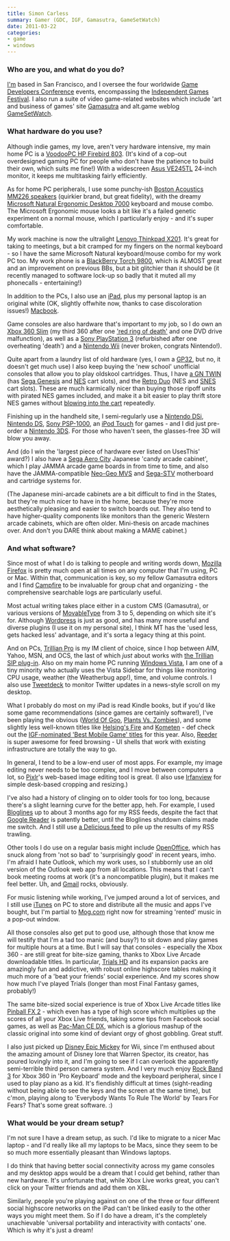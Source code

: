 ```yaml
---
title: Simon Carless
summary: Gamer (GDC, IGF, Gamasutra, GameSetWatch)
date: 2011-03-22
categories:
- game
- windows
---
```


### Who are you, and what do you do?

[I'm](http://www.simoncarless.com/ "Simon's personal website.") based in San Francisco, and I oversee the four worldwide [Game Developers Conference](http://www.gdconf.com/ "The GDC.") events, encompassing the [Independent Games Festival](http://www.igf.com/ "The IGF."). I also run a suite of video game-related websites which include 'art and business of games' site [Gamasutra](http://www.gamasutra.com/ "A website about the art and business of games.") and alt.game weblog [GameSetWatch](http://www.gamesetwatch.com/ "A game weblog.").

### What hardware do you use?

Although indie games, my love, aren't very hardware intensive, my main home PC is a [VoodooPC HP Firebird 803][firebird]. (It's kind of a cop-out overdesigned gaming PC for people who don't have the patience to build their own, which suits me fine!) With a widescreen [Asus VE245TL][ve245tl] 24-inch monitor, it keeps me multitasking fairly efficiently.

As for home PC peripherals, I use some punchy-ish [Boston Acoustics MM226 speakers][horizon-mm226] (quirkier brand, but great fidelity), with the dreamy [Microsoft Natural Ergonomic Desktop 7000][natural-ergonomic-desktop-7000] keyboard and mouse combo. The Microsoft Ergonomic mouse looks a bit like it's a failed genetic experiment on a normal mouse, which I particularly enjoy - and it's super comfortable.

My work machine is now the ultralight [Lenovo Thinkpad X201][thinkpad-x201]. It's great for taking to meetings, but a bit cramped for my fingers on the normal keyboard - so I have the same Microsoft Natural keyboard/mouse combo for my work PC too. My work phone is a [BlackBerry Torch 9800][torch-9800], which is ALMOST great and an improvement on previous BBs, but a bit glitchier than it should be (it recently managed to software lock-up so badly that it muted all my phonecalls - entertaining!)

In addition to the PCs, I also use an [iPad][], plus my personal laptop is an original white (OK, slightly offwhite now, thanks to case discoloration issues!) [Macbook][].

Game consoles are also hardware that's important to my job, so I do own an [Xbox 360 Slim][xbox-360] (my third 360 after one ['red ring of death'](http://en.wikipedia.org/wiki/Xbox_360_technical_problems "The Wikipedia article on the Red Ring of Death.") and one DVD drive malfunction), as well as a [Sony PlayStation 3][ps3] (refurbished after one overheating 'death') and a [Nintendo Wii][wii] (never broken, congrats Nintendo!).

Quite apart from a laundry list of old hardware (yes, I own a [GP32][], but no, it doesn't get much use) I also keep buying the 'new school' unofficial consoles that allow you to play oldskool cartridges. Thus, I have [a GN TWIN][gn-twin] (has [Sega Genesis][genesis] and [NES][] cart slots), and the [Retro Duo][retro-duo] (NES and [SNES][] cart slots). These are much karmically nicer than buying those ripoff units with pirated NES games included, and make it a bit easier to play thrift store NES games without [blowing into the cart](http://www.bustedtees.com/blowme/ "The 'Blow Me' t-shirt.") repeatedly.

Finishing up in the handheld site, I semi-regularly use a [Nintendo DSi][dsi], [Nintendo DS][ds], [Sony PSP-1000][psp], an [iPod Touch][ipod-touch] for games - and I did just pre-order a [Nintendo 3DS][3ds]. For those who haven't seen, the glasses-free 3D will blow you away.

And (do I win the 'largest piece of hardware ever listed on UsesThis' award?) I also have a [Sega Aero City][aero-city] Japanese 'candy arcade cabinet', which I play JAMMA arcade game boards in from time to time, and also have the JAMMA-compatible [Neo-Geo MVS][neo-geo-mvs] and [Sega-STV][st-v] motherboard and cartridge systems for.

(The Japanese mini-arcade cabinets are a bit difficult to find in the States, but they're much nicer to have in the home, because they're more aesthetically pleasing and easier to switch boards out. They also tend to have higher-quality components like monitors than the generic Western arcade cabinets, which are often older. Mini-thesis on arcade machines over. And don't you DARE think about making a MAME cabinet.)

### And what software?

Since most of what I do is talking to people and writing words down, [Mozilla Firefox][firefox] is pretty much open at all times on any computer that I'm using, PC or Mac. Within that, communication is key, so my fellow Gamasutra editors and I find [Campfire][] to be invaluable for group chat and organizing - the comprehensive searchable logs are particularly useful.

Most actual writing takes place either in a custom CMS (Gamasutra), or various versions of [MovableType][movable-type] from 3 to 5, depending on which site it's for. Although [Wordpress][] is just as good, and has many more useful and diverse plugins (I use it on my personal site), I think MT has the 'used less, gets hacked less' advantage, and it's sorta a legacy thing at this point.

And on PCs, [Trillian Pro][trillian] is my IM client of choice, since I hop between AIM, Yahoo, MSN, and OCS, the last of which _just_ about works with [the Trillian SIP plug-in][trillian-sip]. Also on my main home PC running [Windows Vista][windows-vista], I am one of a tiny minority who actually uses the Vista Sidebar for things like monitoring CPU usage, weather (the Weatherbug app!), time, and volume controls. I also use [Tweetdeck][] to monitor Twitter updates in a news-style scroll on my desktop.

What I probably do most on my iPad is read Kindle books, but if you'd like some game recommendations (since games are certainly software!), I've been playing the obvious ([World Of Goo][world-of-goo-ios], [Plants Vs. Zombies][plants-vs-zombies-ios]), and some slightly less well-known titles like [Helsing's Fire][helsings-fire-ios] and [Kometen][kometen-ios] - def check out the [IGF-nominated 'Best Mobile Game' titles](http://www.igf.com/02finalists.html "IGF Best Mobile Game finalists.") for this year. Also, [Reeder][reeder-ios] is super awesome for feed browsing - UI shells that work with existing infrastructure are totally the way to go.

In general, I tend to be a low-end user of most apps. For example, my image editing never needs to be too complex, and I move between computers a lot, so [Pixlr][]'s web-based image editing tool is great. (I also use [Irfanview][] for simple desk-based cropping and resizing.)

I've also had a history of clinging on to older tools for too long, because there's a slight learning curve for the better app, heh. For example, I used [Bloglines][] up to about 3 months ago for my RSS feeds, despite the fact that [Google Reader][google-reader] is patently better, until the Bloglines shutdown claims made me switch. And I still use [a Delicious feed](http://www.delicious.com/simoncarless "Simon's Delicious account.") to pile up the results of my RSS trawling.

Other tools I do use on a regular basis might include [OpenOffice][], which has snuck along from 'not so bad' to 'surprisingly good' in recent years, imho. I'm afraid I hate Outlook, which my work uses, so I stubbornly use an old version of the Outlook web app from all locations. This means that I can't book meeting rooms at work (it's a noncompatible plugin), but it makes me feel better. Uh, and [Gmail][] rocks, obviously.

For music listening while working, I've jumped around a lot of services, and I still use [iTunes][] on PC to store and distribute all the music and apps I've bought, but I'm partial to [Mog.com][mog] right now for streaming 'rented' music in a pop-out window.

All those consoles also get put to good use, although those that know me will testify that I'm a tad too manic (and busy?) to sit down and play games for multiple hours at a time. But I will say that consoles - especially the Xbox 360 - are still great for bite-size gaming, thanks to Xbox Live Arcade downloadable titles. In particular, [Trials HD][trials-hd] and its expansion packs are amazingly fun and addictive, with robust online highscore tables making it much more of a 'beat your friends' social experience. And my scores show how much I've played Trials (longer than most Final Fantasy games, probably!)

The same bite-sized social experience is true of Xbox Live Arcade titles like [Pinball FX 2][pinball-fx-2] - which even has a type of high score which multiplies up the scores of all your Xbox Live friends, taking some tips from Facebook social games, as well as [Pac-Man CE DX][pac-man-ce-dx], which is a glorious mashup of the classic original into some kind of deviant orgy of ghost gobbling. Great stuff.

I also just picked up [Disney Epic Mickey][epic-mickey] for Wii, since I'm enthused about the amazing amount of Disney lore that Warren Spector, its creator, has poured lovingly into it, and I'm going to see if I can overlook the apparently semi-terrible third person camera system. And I very much enjoy [Rock Band 3][rock-band] for Xbox 360 in 'Pro Keyboard' mode and the keyboard peripheral, since I used to play piano as a kid. It's fiendishly difficult at times (sight-reading without being able to see the keys and the screen at the same time), but c'mon, playing along to 'Everybody Wants To Rule The World' by Tears For Fears? That's some great software. :)

### What would be your dream setup?

I'm not sure I have a dream setup, as such. I'd like to migrate to a nicer Mac laptop - and I'd really like all my laptops to be Macs, since they seem to be so much more essentially pleasant than Windows laptops.

I do think that having better social connectivity across my game consoles and my desktop apps would be a dream that I could get behind, rather than new hardware. It's unfortunate that, while Xbox Live works great, you can't click on your Twitter friends and add them on XBL.

Similarly, people you're playing against on one of the three or four different social highscore networks on the iPad can't be linked easily to the other ways you might meet them. So if I do have a dream, it's the completely unachievable 'universal portability and interactivity with contacts' one. Which is why it's just a dream!

[3ds]: https://www.nintendo.com/store/ "A portable gaming console with a 3D screen."
[aero-city]: http://home.insightbb.com/~ecousticforkris/aero.htm "A gaming cabinet."
[bloglines]: https://en.wikipedia.org/wiki/Bloglines "A web-based feed reader."
[campfire]: https://basecamp.com/ "Web-based chat."
[ds]: http://web.archive.org/web/20140510075212/http://www.nintendo.com/ds "A portable gaming console."
[dsi]: https://en.wikipedia.org/wiki/Nintendo_DSi "A portable gaming console."
[epic-mickey]: https://en.wikipedia.org/wiki/Epic_mickey "An action adventure/platforming game."
[firebird]: https://www.cnet.com/reviews/hp-firebird-voodoodna-803-review/ "A fancy desktop PC."
[firefox]: https://www.mozilla.org/en-US/firefox/new/ "A cross-platform open-source web browser."
[genesis]: https://en.wikipedia.org/wiki/Sega_genesis "A 16-bit video game console."
[gmail]: https://mail.google.com/mail/u/0/ "Web-based email."
[gn-twin]: http://web.archive.org/web/20160407171818/http://www.amazon.com:80/Twin-NES-Sega-Genesis-Game-System/dp/B0014421BW "A gaming console that plays Genesis and NES games."
[google-reader]: https://en.wikipedia.org/wiki/Google_Reader "A web-based feed reader."
[gp32]: https://en.wikipedia.org/wiki/Gp32 "A handheld gaming console."
[helsings-fire-ios]: https://apps.apple.com/us/app/helsings-fire/id380290526 "A clever puzzle game."
[horizon-mm226]: http://web.archive.org/web/20160301051052/http://www.amazon.com:80/Boston-Acoustics-Horizon-MM226-Multimedia/dp/B0013BT8US "A 2.1 speaker system."
[ipad]: https://www.apple.com/ipad/ "A tablet device."
[ipod-touch]: https://support.apple.com/ipod-touch "It's like an iPhone, without the phone bit."
[irfanview]: https://www.irfanview.com/ "An image viewer/editor for Windows."
[itunes]: https://www.apple.com/itunes/ "A jukebox application and online store."
[kometen-ios]: https://apps.apple.com/us/app/kometen/id371244586 "A game about riding a comet."
[macbook]: https://en.wikipedia.org/wiki/MacBook "A laptop."
[mog]: https://en.wikipedia.org/wiki/MOG_(online_music) "A music streaming service."
[movable-type]: https://movabletype.org/ "Weblog publishing software."
[natural-ergonomic-desktop-7000]: http://web.archive.org/web/20211124183206/https://www.amazon.com/Microsoft-Natural-Ergonomic-Desktop-7000/dp/B000Q6UZBM "A combination ergonomic keyboard and mouse."
[neo-geo-mvs]: https://en.wikipedia.org/wiki/Neo_Geo_(console) "A gaming system motherboard."
[nes]: https://en.wikipedia.org/wiki/Nintendo_Entertainment_System "A video game console."
[openoffice]: http://www.openoffice.org/ "An open-source office suite."
[pac-man-ce-dx]: https://en.wikipedia.org/wiki/Pac-Man_Championship_Edition_DX "It's Pac-Man."
[pinball-fx-2]: https://en.wikipedia.org/wiki/Pinball_FX_2 "A pinball game."
[pixlr]: https://pixlr.com/ "A web-based image editor."
[plants-vs-zombies-ios]: https://apps.apple.com/us/app/plants-vs-zombies/id35064263 "A game using plants to fight off a zombie invasion."
[ps3]: https://www.playstation.com/en-us/ "A shiny gaming console from Sony."
[psp]: https://en.wikipedia.org/wiki/PlayStation_Portable "Sony's portable gaming console."
[reeder-ios]: https://reederapp.com "A Google Reader client for iOS."
[retro-duo]: https://en.wikipedia.org/wiki/Retro_Duo "A gaming console that plays NES and SNES games."
[rock-band]: https://en.wikipedia.org/wiki/Rock_Band "A music performance game."
[snes]: https://en.wikipedia.org/wiki/Super_Nintendo_Entertainment_System "A 16-bit video game console."
[st-v]: http://web.archive.org/web/20150320080205/http://www.jammaboards.com/store/sega-titan-st-v-motherboard-with-multibios-pcb-stvmotherboard.html "A gaming system motherboard."
[thinkpad-x201]: http://web.archive.org/web/20160511173457/http://shop.lenovo.com:80/us/notebooks/thinkpad/x-series/x201 "A 12.1 inch lightweight laptop."
[torch-9800]: https://en.wikipedia.org/wiki/BlackBerry_Torch_9800 "A smartphone."
[trials-hd]: https://en.wikipedia.org/wiki/Trials_HD "A physics-based motorcycle game."
[trillian-sip]: https://sourceforge.net/projects/trilliansip/ "A plugin for Trillian that adds SIP support."
[trillian]: https://www.trillian.im/ "A multi-protocol chat client for Windows."
[tweetdeck]: https://about.twitter.com/en/products/tweetdeck "A multi-column Twitter client."
[ve245tl]: http://web.archive.org/web/20140710232229/http://www.amazon.com/VE245TL-P-24-Inch-Widescreen-Monitor-Black/dp/B003WHBFZC "A 24 inch LCD monitor."
[wii]: https://www.nintendo.com/wii/ "A unique gaming console."
[windows-vista]: https://en.wikipedia.org/wiki/Windows_Vista "A desktop operating system."
[wordpress]: https://wordpress.com/ "Weblog publishing software."
[world-of-goo-ios]: https://apps.apple.com/us/app/world-of-goo-hd/id401301276 "A physics-based game."
[xbox-360]: https://www.xbox.com/en-US/Xbox360 "A gaming console."
